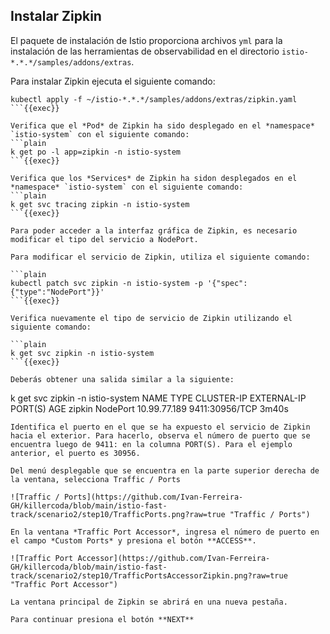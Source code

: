 ## Instalar Zipkin

El paquete de instalación de Istio proporciona archivos `yml` para la instalación de las herramientas de observabilidad en el directorio `istio-*.*.*/samples/addons/extras`.

Para instalar Zipkin ejecuta el siguiente comando:

```plain
kubectl apply -f ~/istio-*.*.*/samples/addons/extras/zipkin.yaml
```{{exec}}

Verifica que el *Pod* de Zipkin ha sido desplegado en el *namespace* `istio-system` con el siguiente comando:
```plain
k get po -l app=zipkin -n istio-system
```{{exec}}

Verifica que los *Services* de Zipkin ha sidon desplegados en el *namespace* `istio-system` con el siguiente comando:
```plain
k get svc tracing zipkin -n istio-system
```{{exec}}

Para poder acceder a la interfaz gráfica de Zipkin, es necesario modificar el tipo del servicio a NodePort.

Para modificar el servicio de Zipkin, utiliza el siguiente comando:

```plain
kubectl patch svc zipkin -n istio-system -p '{"spec":{"type":"NodePort"}}'
```{{exec}}

Verifica nuevamente el tipo de servicio de Zipkin utilizando el siguiente comando:

```plain
k get svc zipkin -n istio-system
```{{exec}}

Deberás obtener una salida similar a la siguiente:

```
k get svc zipkin -n istio-system
NAME     TYPE       CLUSTER-IP     EXTERNAL-IP   PORT(S)          AGE
zipkin   NodePort   10.99.77.189   <none>        9411:30956/TCP   3m40s
```
Identifica el puerto en el que se ha expuesto el servicio de Zipkin hacia el exterior. Para hacerlo, observa el número de puerto que se encuentra luego de 9411: en la columna PORT(S). Para el ejemplo anterior, el puerto es 30956.

Del menú desplegable que se encuentra en la parte superior derecha de la ventana, selecciona Traffic / Ports

![Traffic / Ports](https://github.com/Ivan-Ferreira-GH/killercoda/blob/main/istio-fast-track/scenario2/step10/TrafficPorts.png?raw=true "Traffic / Ports")
  
En la ventana *Traffic Port Accessor*, ingresa el número de puerto en el campo *Custom Ports* y presiona el botón **ACCESS**.

![Traffic Port Accessor](https://github.com/Ivan-Ferreira-GH/killercoda/blob/main/istio-fast-track/scenario2/step10/TrafficPortsAccessorZipkin.png?raw=true "Traffic Port Accessor")
  
La ventana principal de Zipkin se abrirá en una nueva pestaña.
  
Para continuar presiona el botón **NEXT**
